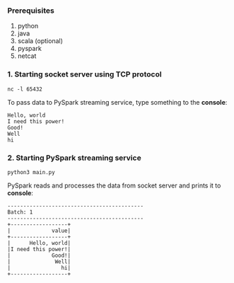 ### Prerequisites

1. python
2. java
3. scala (optional)
4. pyspark
5. netcat

### 1. Starting socket server using TCP protocol

```shell
nc -l 65432
```

To pass data to PySpark streaming service, type something to the **console**:

```shell
Hello, world
I need this power!
Good!
Well
hi
```

### 2. Starting PySpark streaming service

```shell
python3 main.py
```


PySpark reads and processes the data from socket server and prints it to **console**:
```
-------------------------------------------
Batch: 1
-------------------------------------------
+------------------+
|             value|
+------------------+
|      Hello, world|
|I need this power!|
|             Good!|
|              Well|
|                hi|
+------------------+
```